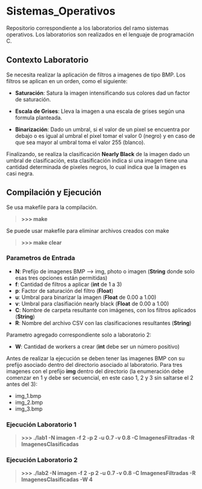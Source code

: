 # **Sistemas_Operativos**
Repositorio correspondiente a los laboratorios del ramo sistemas operativos.
Los laboratorios son realizados en el lenguaje de programación C.

## **Contexto Laboratorio**
Se necesita realizar la aplicación de filtros a imagenes de tipo BMP. Los filtros se aplican en un orden, como el siguiente:
* **Saturación**: Satura la imagen intensificando sus colores dad un factor de saturación.

* **Escala de Grises**: Lleva la imagen a una escala de grises según una formula planteada.

* **Binarización**: Dado un umbral, si el valor de un pixel se encuentra por debajo o es igual al umbral el pixel tomar el valor 0 (negro) y en caso de que sea mayor al umbral toma el valor 255 (blanco).

Finalizando, se realiza la clasificación **Nearly Black** de la imagen dado un umbral de clasificación, esta clasificación indica si una imagen tiene una cantidad determinada de pixeles negros, lo cual indica que la imagen es casi negra.

## **Compilación y Ejecución**
Se usa makefile para la compilación.
> **>>> make**

Se puede usar makefile para eliminar archivos creados con make
> **>>> make clear**

### **Parametros de Entrada**
* **N**: Prefijo de imagenes BMP --> img, photo o imagen (**String** donde solo esas tres opciones están permitidas)
* **f**: Cantidad de filtros a aplicar (**int** de 1 a 3)
* **p**: Factor de saturación del filtro (**Float**)
* **u**: Umbral para binarizar la imagen (**Float** de 0.00 a 1.00)
* **v**: Umbral para clasifiación nearly black (**Float** de 0.00 a 1.00)
* **C**: Nombre de carpeta resultante con imágenes, con los filtros aplicados (**String**)
* **R**: Nombre del archivo CSV con las clasificaciones resultantes (**String**)

Parametro agregado correspondiente solo a laboratorio 2:
* **W**: Cantidad de workers a crear (**int** debe ser un número positivo)


Antes de realizar la ejecución se deben tener las imagenes BMP con su prefijo asociado dentro del directorio asociado al laboratorio.
Para tres imagenes con el prefijo **img** dentro del directorio (la enumeración debe comenzar en 1 y debe ser secuencial, en este caso 1, 2 y 3 sin saltarse el 2 antes del 3):
* img_1.bmp
* img_2.bmp
* img_3.bmp


### **Ejecución Laboratorio 1**
> **>>> ./lab1 -N imagen -f 2 -p 2 -u 0.7 -v 0.8 -C ImagenesFiltradas -R ImagenesClasificadas**

### **Ejecución Laboratorio 2**
> **>>> ./lab2 -N imagen -f 2 -p 2 -u 0.7 -v 0.8 -C ImagenesFiltradas -R ImagenesClasificadas -W 4**
